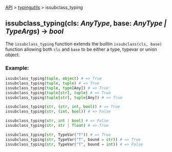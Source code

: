 [API](/docs/api.md) > [typingutils](/docs/api/typingutils/typingutils.md) > issubclass_typing

## issubclass_typing(cls: _AnyType_, base: _AnyType | TypeArgs_) -> _bool_

The `issubclass_typing` function extends the builtin `issubclass(cls, base)` function allowing both `cls` and `base` to be either a type, typevar or union object.

### Example:
```python
issubclass_typing(tuple, object) # => True
issubclass_typing(tuple, tuple) # => True
issubclass_typing(tuple, type[Any]) # => True
issubclass_typing(tuple[str], tuple) # => True
issubclass_typing(tuple[str], tuple[Any]) # => True

issubclass_typing(str, (str, int, bool)) # => True
issubclass_typing(str, (int, bool)) # => False

issubclass_typing(str, int | bool) # => False
issubclass_typing(str, str | float) # => True

issubclass_typing(str, TypeVar("T")) # => True
issubclass_typing(str, TypeVar("T", bound = str)) # => True
issubclass_typing(str, TypeVar("T", bound = int)) # => False
```